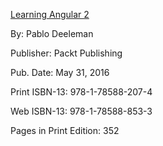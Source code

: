 <a href="http://proquest.safaribooksonline.com.rpa.sccl.org/9781785882074">Learning Angular 2</a>

By: Pablo Deeleman

Publisher: Packt Publishing

Pub. Date: May 31, 2016

Print ISBN-13: 978-1-78588-207-4

Web ISBN-13: 978-1-78588-853-3

Pages in Print Edition: 352
